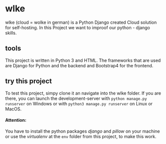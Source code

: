 # wlke
wlke (cloud = wolke in german) is a Python Django created Cloud solution for self-hosting. In this Project we want to improof our python - django skills.

## tools
This project is written in Python 3 and HTML. The frameworks that are used are Django for Python and the backend and Bootstrap4 for the frontend.

## try this project
To test this project, simpy clone it an navigate into the wlke folder. If you are there, you can launch the development-server with `python manage.py runserver` on Windows or with `python3 manage.py runserver` on Linux or MacOS. 

#### Attention: 
You have to install the python packages *django* and *pillow* on your machine or use the *virtualenv* at the `env` folder from this project, to make this work.
